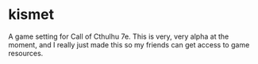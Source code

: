 # kismet
A game setting for Call of Cthulhu 7e. This is very, very alpha at the moment, and I really just made this so my friends can get access to game resources.
